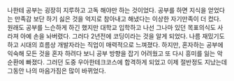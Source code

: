 나한테 공부는 굉장히 지루하고 고독  해야만 하는 것이었다. 공부를 하면 지식을 얻었다는 만족감 보단  하기 싫은 것을 억지로 참아내고 해냈다는 이상한 자기만족이 더 컸다. 원래도 공부를 느슨하게 하긴 했지만 대학교 입학하고 나선 그나마 있던 목표의식도 사라져 아예 손을 놔버렸다. 그러다 2년전에 코딩이라는 것을 알게 되었다.  나름 재밌기도 하고 시대의 흐름상 개발자라는 직업이 매력적으로 느껴졌다. 하지만, 혼자하는 공부에 익숙해 모든 것을 혼자 하려다 보니 공부 방향을 잡기 어려웠고 또 다시 흥미를 잃는 악순환에 빠졌다. 그러던 도중 우아한테크코스에 합격하게 되었고 이제 절반정도 지났는데 그동안 나의 마음가짐은 많이 바뀌었다.
